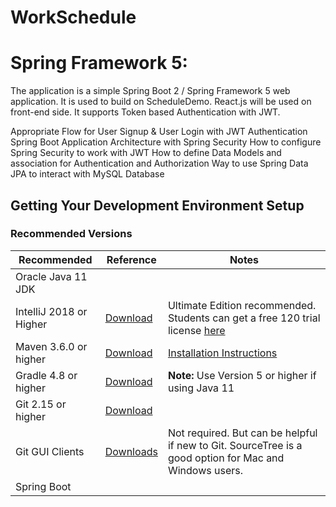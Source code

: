# WorkSchedule

# Spring Framework 5: 

The application is a simple Spring Boot 2 / Spring Framework 5 web application. It is used to build on ScheduleDemo. React.js will be used on front-end side.
It supports Token based Authentication with JWT.

Appropriate Flow for User Signup & User Login with JWT Authentication
Spring Boot Application Architecture with Spring Security
How to configure Spring Security to work with JWT
How to define Data Models and association for Authentication and Authorization
Way to use Spring Data JPA to interact with MySQL Database


## Getting Your Development Environment Setup
### Recommended Versions
 | Recommended | Reference | Notes |
| ----------- | --------- | ----- |
| Oracle Java 11 JDK 
| IntelliJ 2018 or Higher | [Download](https://www.jetbrains.com/idea/download/) | Ultimate Edition recommended. Students can get a free 120 trial license [here](https://github.com/springframeworkguru/spring5webapp/wiki/Which-IDE-to-Use%3F#how-do-i-get-the-free-120-day-trial-to-intellij-ultimate) |
| Maven 3.6.0 or higher | [Download](https://maven.apache.org/download.cgi) | [Installation Instructions](https://maven.apache.org/install.html)|
| Gradle 4.8 or higher | [Download](https://gradle.org/install/) | **Note:** Use Version 5 or higher if using Java 11 |
| Git 2.15 or higher | [Download](https://git-scm.com/downloads) | | 
| Git GUI Clients | [Downloads](https://git-scm.com/downloads/guis) | Not required. But can be helpful if new to Git. SourceTree is a good option for Mac and Windows users. |
| Spring Boot 
